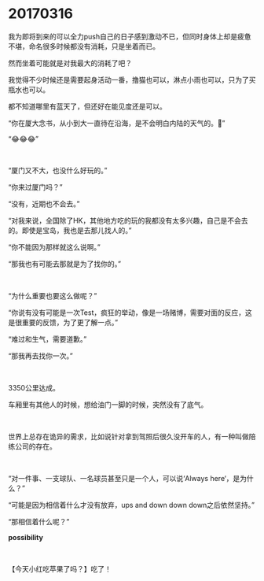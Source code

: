 # 20170316

我为即将到来的可以全力push自己的日子感到激动不已，但同时身体上却是疲惫不堪，命名很多时候都没有消耗，只是坐着而已。

然而坐着可能就是对我最大的消耗了吧？

我觉得不少时候还是需要起身活动一番，撸猫也可以，淋点小雨也可以，只为了买瓶水也可以。

都不知道哪里有蓝天了，但还好在能见度还是可以。

“你在厦大念书，从小到大一直待在沿海，是不会明白内陆的天气的。🌚”

“😂😂😂”

<br/>

“厦门又不大，也没什么好玩的。”

“你来过厦门吗？”

“没有，近期也不会去。”

“对我来说，全国除了HK，其他地方吃的玩的我都没有太多兴趣，自己是不会去的。即使是宝岛，我也是去那儿找人的。”

“你不能因为那样就这么说啊。”

“那我也有可能去那就是为了找你的。”

<br/>

“为什么重要也要这么做呢？”

“你说有没有可能是一次Test，疯狂的举动，像是一场赌博，需要对面的反应，这是很重要的反馈，为了更了解一点。”

“难过和生气，需要道歉。”

“那我再去找你一次。”

<br/>

3350公里达成。

车厢里有其他人的时候，想给油门一脚的时候，突然没有了底气。

<br/>

世界上总存在诡异的需求，比如说针对拿到驾照后很久没开车的人，有一种叫做陪练公司的存在。

<br/>

“对一件事、一支球队、一名球员甚至只是一个人，可以说‘Always here‘，是为什么？”

“可能是因为相信着什么才没有放弃，ups and down down down之后依然坚持。”

“那相信着什么呢？”

**possibility**

<br/>

【今天小红吃苹果了吗？】吃了！
